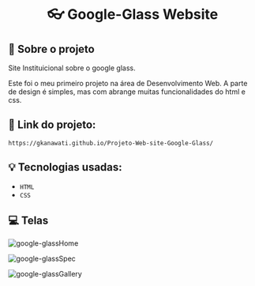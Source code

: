<h1 align="center">
  👓 Google-Glass Website
</h1>

## :rocket: Sobre o projeto

Site Instituicional sobre o google glass.

Este foi o meu primeiro projeto na área de Desenvolvimento Web. A parte de design é simples, mas com abrange muitas funcionalidades do html e css.

## :link: Link do projeto:

    https://gkanawati.github.io/Projeto-Web-site-Google-Glass/

## :bulb: Tecnologias usadas:

- `HTML`
- `CSS`

## :computer: Telas

![google-glassHome](https://user-images.githubusercontent.com/87530595/159097359-5fb8ec77-f84e-474e-83cb-4b2a86f4b967.png)

![google-glassSpec](https://user-images.githubusercontent.com/87530595/159097403-7f0901ec-8e05-4f2e-a4f9-77e613c7bf6a.png)

![google-glassGallery](https://user-images.githubusercontent.com/87530595/159097353-c730de67-b4f6-4c26-9c4a-b8f76916b3a7.png)
